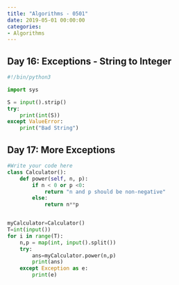 ```yaml
---
title: "Algorithms - 0501"
date: 2019-05-01 00:00:00
categories:
- Algorithms
---
```


## Day 16: Exceptions - String to Integer

```python 
#!/bin/python3

import sys

S = input().strip()
try:
    print(int(S))
except ValueError:
    print("Bad String")


```

## Day 17: More Exceptions

```python 
#Write your code here
class Calculator():
    def power(self, n, p):
        if n < 0 or p <0:
            return "n and p should be non-negative"
        else:
            return n**p


myCalculator=Calculator()
T=int(input())
for i in range(T):
    n,p = map(int, input().split())
    try:
        ans=myCalculator.power(n,p)
        print(ans)
    except Exception as e:
        print(e)   
```
